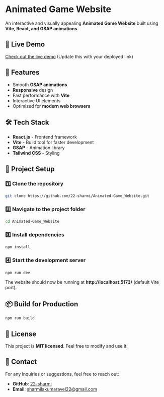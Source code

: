 # Animated Game Website

An interactive and visually appealing **Animated Game Website** built using **Vite, React, and GSAP animations**.

## 🚀 Live Demo
[Check out the live demo](https://your-deployment-link.com) (Update this with your deployed link)

## 📌 Features
- Smooth **GSAP animations**
- **Responsive** design
- Fast performance with **Vite**
- Interactive UI elements
- Optimized for **modern web browsers**

## 🛠 Tech Stack
- **React.js** - Frontend framework
- **Vite** - Build tool for faster development
- **GSAP** - Animation library
- **Tailwind CSS** - Styling

## 📂 Project Setup

### 1️⃣ Clone the repository
```sh
git clone https://github.com/22-sharmi/Animated-Game_Website.git
```

### 2️⃣ Navigate to the project folder
```sh
cd Animated-Game_Website
```

### 3️⃣ Install dependencies
```sh
npm install
```

### 4️⃣ Start the development server
```sh
npm run dev
```

The website should now be running at **http://localhost:5173/** (default Vite port).

## 📦 Build for Production
```sh
npm run build
```

## 📝 License
This project is **MIT licensed**. Feel free to modify and use it.

## 📧 Contact
For any inquiries or suggestions, feel free to reach out:
- **GitHub**: [22-sharmi](https://github.com/22-sharmi)
- **Email**: sharmilakumaravel22@gmail.com
